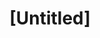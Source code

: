 ---
pid: llp16
title: "[Untitled]"
location_transcription: 
coordinates: "[-75.163741718267, 39.955280261345]"
zipcode: 
gen_neighborhood: 
neighborhood: 
outside_phl: 
age: 
age_range: 
instagram: 
image_file_name: llp_16.jpg
proposal_transcription: 
topic: Person
topic_summary: '0'
type: Sculpture Statue
keywords_other: 
credit: 
image_labels: 
twitter: 
facebook: 
permalink: "/monuments/llp16/"
layout: item-page
---
